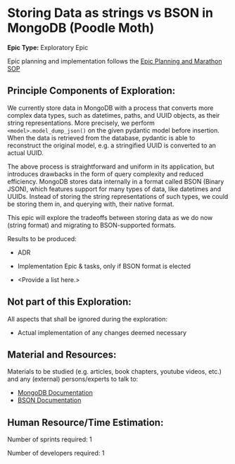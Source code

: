 # Storing Data as strings vs BSON in MongoDB (Poodle Moth)
**Epic Type:** Exploratory Epic

Epic planning and implementation follows the
[Epic Planning and Marathon SOP](https://docs.ghga-dev.de/main/sops/sop001_epic_planning.html)

## Principle Components of Exploration:

We currently store data in MongoDB with a process that converts more complex data types,
such as datetimes, paths, and UUID objects, as their string representations.
More precisely, we perform `<model>.model_dump_json()` on the given pydantic model
before insertion. When the data is retrieved from the database, pydantic is able to
reconstruct the original model, e.g. a stringified UUID is converted to an actual UUID.

The above process is straightforward and uniform in its application, but introduces
drawbacks in the form of query complexity and reduced efficiency. MongoDB stores data
internally in a format called BSON (Binary JSON), which features support for many types
of data, like datetimes and UUIDs. Instead of storing the string representations of
such types, we could be storing them in, and querying with, their native format.

This epic will explore the tradeoffs between storing data as we do now (string format)
and migrating to BSON-supported formats. 

Results to be produced:
- ADR
- Implementation Epic & tasks, only if BSON format is elected

- \<Provide a list here.\>

## Not part of this Exploration:

All aspects that shall be ignored during the exploration:

- Actual implementation of any changes deemed necessary

## Material and Resources:

Materials to be studied (e.g. articles, book chapters, youtube videos, etc.) and any (external) persons/experts to talk to:

- [MongoDB Documentation](https://www.mongodb.com/resources/basics/json-and-bson)
- [BSON Documentation](https://bsonspec.org/)


## Human Resource/Time Estimation:

Number of sprints required: 1

Number of developers required: 1

